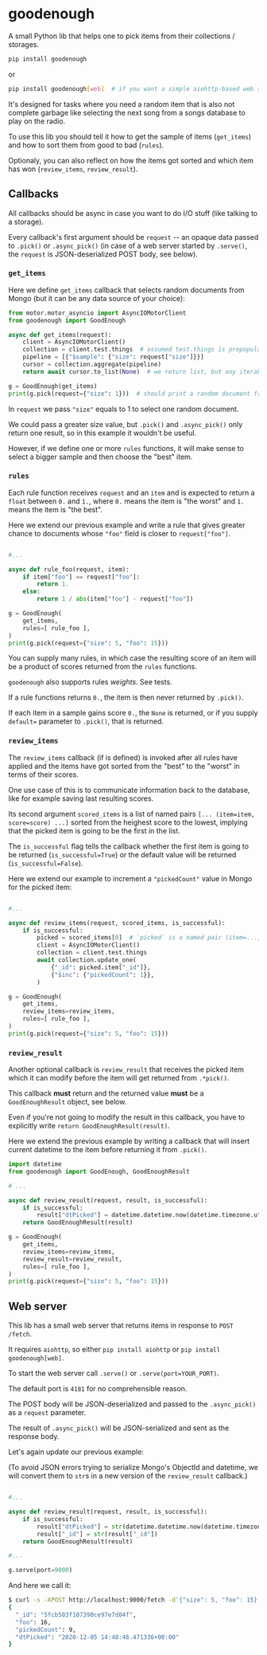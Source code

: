 # goodenough

A small Python lib that helps one to pick items from their collections / storages.

```bash
pip install goodenough
```

or

```bash
pip install goodenough[web]  # if you want a simple aiohttp-based web server
```

It's designed for tasks where you need a random item that is also not complete garbage like selecting the next song from a songs database to play on the radio.

To use this lib you should tell it how to get the sample of items (`get_items`) and how to sort them from good to bad (`rules`).

Optionaly, you can also reflect on how the items got sorted and which item has won (`review_items`, `review_result`).

## Callbacks

All callbacks should be async in case you want to do I/O stuff (like talking to a storage).

Every callback's first argument should be `request` -- an opaque data passed to `.pick()` or `.async_pick()` (in case of a web server started by `.serve()`, the `request` is JSON-deserialized POST body, see below).

### `get_items`

Here we define `get_items` callback that selects random documents from Mongo (but it can be any data source of your choice):

```python
from motor.motor_asyncio import AsyncIOMotorClient
from goodenough import GoodEnough

async def get_items(request):
    client = AsyncIOMotorClient()
    collection = client.test.things  # assumed test.things is prepopulated
    pipeline = [{"$sample": {"size": request["size"]}}]
    cursor = collection.aggregate(pipeline)
    return await cursor.to_list(None)  # we return list, but any iterable should do

g = GoodEnough(get_items)
print(g.pick(request={"size": 1}))  # should print a random document from test.things
```

In `request` we pass `"size"` equals to 1 to select one random document.

We could pass a greater size value, but `.pick()` and `.async_pick()` only return one result, so in this example it wouldn't be useful.

However, if we define one or more `rules` functions, it will make sense to select a bigger sample and then choose the "best" item.

### `rules`

Each rule function receives `request` and an `item` and is expected to return a `float` between `0.` and `1.`, where `0.` means the item is "the worst" and `1.` means the item is "the best".

Here we extend our previous example and write a rule that gives greater chance to documents whose `"foo"` field is closer to `request["foo"]`.

```python

#...

async def rule_foo(request, item):
    if item["foo"] == request["foo"]:
        return 1.
    else:
        return 1 / abs(item["foo"] - request["foo"])

g = GoodEnough(
    get_items,
    rules=[ rule_foo ],
)
print(g.pick(request={"size": 5, "foo": 15}))
```
You can supply many rules, in which case the resulting score of an item will be a product of scores returned from the `rules` functions.

`goodenough` also supports rules *weights*. See tests.

If a rule functions returns `0.`, the item is then never returned by `.pick()`.

If each item in a sample gains score `0.`, the `None` is returned, or if you supply `default=` parameter to `.pick()`, that is returned.

### `review_items`

The `review_items` callback (if is defined) is invoked after all rules have applied and the items have got sorted from the "best" to the "worst" in terms of their scores.

One use case of this is to communicate information back to the database, like for example saving last resulting scores.

Its second argument `scored_items` is a list of named pairs `[... (item=item, score=score) ...]` sorted from the heighest score to the lowest, implying that the picked item is going to be the first in the list.

The `is_successful` flag tells the callback whether the first item is going to be returned (`is_successful=True`) or the default value will be returned (`is_successful=False`).

Here we extend our example to increment a `"pickedCount"` value in Mongo for the picked item:

```python

#...

async def review_items(request, scored_items, is_successful):
    if is_successful:
        picked = scored_items[0]  # `picked` is a named pair (item=..., score=...)
        client = AsyncIOMotorClient()
        collection = client.test.things
        await collection.update_one(
            {"_id": picked.item["_id"]},
            {"$inc": {"pickedCount": 1}},
        )

g = GoodEnough(
    get_items,
    review_items=review_items,
    rules=[ rule_foo ],
)
print(g.pick(request={"size": 5, "foo": 15}))
```

### `review_result`

Another optional callback is `review_result` that receives the picked item which it can modify before the item will get returned from `.*pick()`.

This callback **must** return and the returned value **must** be a `GoodEnoughResult` object, see below.

Even if you're not going to modify the result in this callback, you have to explicitly write `return GoodEnoughResult(result)`.

Here we extend the previous example by writing a callback that will insert current datetime to the item before returning it from `.pick()`.

```python
import datetime
from goodenough import GoodEnough, GoodEnoughResult

# ...

async def review_result(request, result, is_successful):
    if is_successful:
        result["dtPicked"] = datetime.datetime.now(datetime.timezone.utc)
    return GoodEnoughResult(result)

g = GoodEnough(
    get_items,
    review_items=review_items,
    review_result=review_result,
    rules=[ rule_foo ],
)
print(g.pick(request={"size": 5, "foo": 15}))
```

## Web server

This lib has a small web server that returns items in response to `POST /fetch`.

It requires `aiohttp`, so either `pip install aiohttp` or `pip install goodenough[web]`.

To start the web server call `.serve()` or `.serve(port=YOUR_PORT)`.

The default port is `4181` for no comprehensible reason.

The POST body will be JSON-deserialized and passed to the `.async_pick()` as a `request` parameter.

The result of `.async_pick()` will be JSON-serialized and sent as the response body.

Let's again update our previous example:

(To avoid JSON errors trying to serialize Mongo's ObjectId and datetime, we will convert them to `str`s in a new version of the `review_result` callback.)

```python

#...

async def review_result(request, result, is_successful):
    if is_successful:
        result["dtPicked"] = str(datetime.datetime.now(datetime.timezone.utc))
        result["_id"] = str(result["_id"])
    return GoodEnoughResult(result)

#...

g.serve(port=9000)
```

And here we call it:

```bash
$ curl -s -XPOST http://localhost:9000/fetch -d'{"size": 5, "foo": 15}' | jq .
{
  "_id": "5fcb503f107390ce97e7d04f",
  "foo": 16,
  "pickedCount": 9,
  "dtPicked": "2020-12-05 14:48:46.471336+00:00"
}
```
